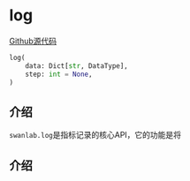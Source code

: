 # log

[Github源代码](https://github.com/SwanHubX/SwanLab/blob/main/swanlab/data/sdk.py)

```python
log(
    data: Dict[str, DataType],
    step: int = None,
)
```

## 介绍

`swanlab.log`是指标记录的核心API，它的功能是将


## 介绍

